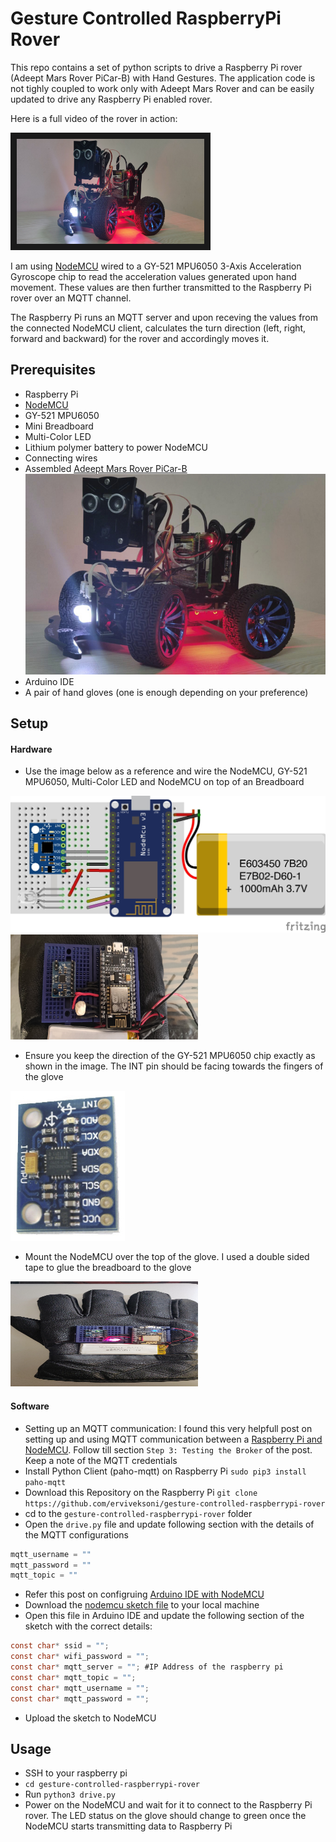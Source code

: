 # Gesture Controlled RaspberryPi Rover

This repo contains a set of python scripts to drive a Raspberry Pi rover (Adeept Mars Rover PiCar-B) with Hand Gestures. The application code is not tighly coupled to work only with Adeept Mars Rover and can be easily updated to drive any Raspberry Pi enabled rover.

Here is a full video of the rover in action:

<a href="http://www.youtube.com/watch?feature=player_embedded&v=g4PktYVmZK4&t=11s" target="_blank"><img src="https://github.com/erviveksoni/gesture-controlled-raspberrypi-rover/blob/master/images/IMG_20191103_224005.jpg" alt="Gesture Controlled RaspberryPi Rover" width="300" height="168" border="10" /></a>

I am using [NodeMCU](https://www.nodemcu.com/index_en.html) wired to a GY-521 MPU6050 3-Axis Acceleration Gyroscope chip to read the acceleration values generated upon hand movement. These values are then further transmitted to the Raspberry Pi rover over an MQTT channel.

The Raspberry Pi runs an MQTT server and upon receving the values from the connected NodeMCU client, calculates the turn direction (left, right, forward and backward) for the rover and accordingly moves it.

## Prerequisites
- Raspberry Pi
- [NodeMCU](https://www.nodemcu.com/index_en.html)
- GY-521 MPU6050
- Mini Breadboard
- Multi-Color LED
- Lithium polymer battery to power NodeMCU
- Connecting wires
- Assembled [Adeept Mars Rover PiCar-B](https://www.adeept.com/adeept-mars-rover-picar-b-wifi-smart-robot-car-kit-for-raspberry-pi-3-model-b-b-2b-speech-recognition-opencv-target-tracking-stem-kit_p0117_s0030.html)
<br/>![Adeept Mars Rover PiCar-B](/images/rover.jpg)
- Arduino IDE
- A pair of hand gloves (one is enough depending on your preference)

## Setup
#### Hardware
*  Use the image below as a reference and wire the NodeMCU, GY-521 MPU6050, Multi-Color LED and NodeMCU on top of an Breadboard
<img src="images/schematic.jpg" alt="Gesture Controlled RaspberryPi Rover" />
<img src="images/NodeMCUWiring.jpg" alt="Gesture Controlled RaspberryPi Rover" width="300" height="168" />

* Ensure you keep the direction of the GY-521 MPU6050 chip exactly as shown in the image. 
The INT pin should be facing towards the fingers of the glove
<img src="images/mpu-6050.jpg" alt="Gesture Controlled RaspberryPi Rover" />

* Mount the NodeMCU over the top of the glove. I used a double sided tape to glue the breadboard to the glove
<img src="images/GloveMount.jpg" alt="Gesture Controlled RaspberryPi Rover" width="300" height="168" />

#### Software
* Setting up an MQTT communication: I found this very helpfull post on setting up and using MQTT communication between a [Raspberry Pi and NodeMCU](https://www.instructables.com/id/How-to-Use-MQTT-With-the-Raspberry-Pi-and-ESP8266/). Follow till section `Step 3: Testing the Broker` of the post. Keep a note of the MQTT credentials
* Install Python Client (paho-mqtt) on Raspberry Pi
`sudo pip3 install paho-mqtt`
* Download this Repository on the Raspberry Pi
  `git clone https://github.com/erviveksoni/gesture-controlled-raspberrypi-rover`
* cd to the `gesture-controlled-raspberrypi-rover` folder
* Open the `drive.py` file and update following section with the details of the MQTT configurations 
```python
mqtt_username = ""
mqtt_password = ""
mqtt_topic = ""
```
* Refer this post on configruing [Arduino IDE with NodeMCU](https://www.instructables.com/id/Quick-Start-to-Nodemcu-ESP8266-on-Arduino-IDE/)
* Download the [nodemcu sketch file](https://github.com/erviveksoni/gesture-controlled-raspberrypi-rover/blob/master/nodemcu_sketch/nodemcu_sketch.ino) to your local machine
* Open this file in Arduino IDE and update the following section of the sketch with the correct details:
```c
const char* ssid = "";
const char* wifi_password = "";
const char* mqtt_server = ""; #IP Address of the raspberry pi
const char* mqtt_topic = "";
const char* mqtt_username = "";
const char* mqtt_password = "";
```
* Upload the sketch to NodeMCU

## Usage
* SSH to your raspberry pi  
* `cd gesture-controlled-raspberrypi-rover`
* Run `python3 drive.py`
* Power on the NodeMCU and wait for it to connect to the Raspberry Pi rover. The LED status on the glove should change to green once the NodeMCU starts transmitting data to Raspberry Pi
